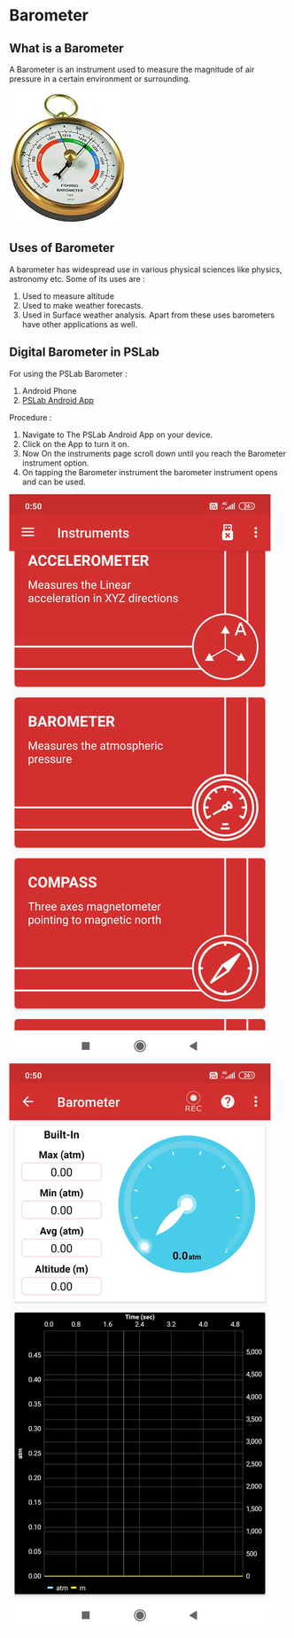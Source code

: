 Barometer
==============

What is a Barometer
-----------------------
A Barometer is an instrument used to measure the magnitude of air pressure in a certain environment or surrounding.

  ![inital setup](../_static/Barometer3.jpg)

Uses of Barometer
------------------
A barometer has widespread use in various physical sciences like physics, astronomy etc. Some of its uses are :
1) Used to measure altitude
2) Used to make weather forecasts.
3) Used in Surface weather analysis.
Apart from these uses barometers have other applications as well.

Digital Barometer in PSLab
---------------------------
For using the PSLab Barometer :
1) Android Phone
2) [PSLab Android App](https://play.google.com/store/apps/details?id=io.pslab&hl=en_US)

Procedure :
1) Navigate to The PSLab Android App on your device.
2) Click on the App to turn it on.
3) Now On the instruments page scroll down until you reach the Barometer instrument option.
4) On tapping the Barometer instrument the barometer instrument opens and can be used.

![inital setup](../_static/Barometer1.jpg)
![inital setup](../_static/Barometer2.jpg)
